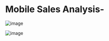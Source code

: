 # Mobile Sales Analysis-

![image](https://github.com/user-attachments/assets/2a641224-3546-4e78-8261-5846d9cc22e7)


![image](https://github.com/user-attachments/assets/2004c624-0638-4455-baad-7a4929f3e33f)
